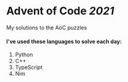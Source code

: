 # Advent of Code *2021*

My solutions to the AoC puzzles

#### I've used these languages to solve each day:

1. Python
2. C++
3. TypeScript
4. Nim
